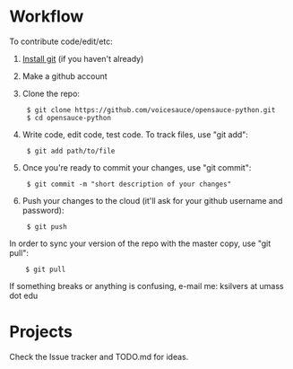 # Workflow
To contribute code/edit/etc:

1. [Install git](http://git-scm.com/book/en/Getting-Started-Installing-Git) (if you haven't already)

2. Make a github account

3. Clone the repo:

        $ git clone https://github.com/voicesauce/opensauce-python.git
        $ cd opensauce-python

4. Write code, edit code, test code. To track files, use "git add":

        $ git add path/to/file

5. Once you're ready to commit your changes, use "git commit":

        $ git commit -m "short description of your changes"

6. Push your changes to the cloud (it'll ask for your github username and password):

        $ git push

In order to sync your version of the repo with the master copy, use "git pull":

        $ git pull


If something breaks or anything is confusing, e-mail me: ksilvers at umass dot edu

# Projects
Check the Issue tracker and TODO.md for ideas.
